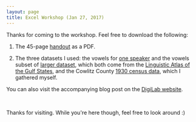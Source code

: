 ```yaml
---
layout: page
title: Excel Workshop (Jan 27, 2017)
---
```


Thanks for coming to the workshop. Feel free to download the following: 

1) The 45-page <a href="/downloads/170127-ExcelWorkshop.pdf" title="download Excel handout">handout</a> as a PDF.

2) The three datasets I used: the vowels for 
<a href="http://digi.uga.edu/wp-content/uploads/sites/9/2017/01/vowels_oneSpeaker.xlsx" title="vowels dataset" class="within">one speaker</a> and the vowels subset of <a href="http://digi.uga.edu/wp-content/uploads/sites/9/2017/01/vowels_1.xlsx" title="vowels dataset">larger dataset</a>, which both come from the <a href="http://www.lap.uga.edu" title="Linguistic Atlas Project" class="dot">Linguistic Atlas of the Gulf States</a>, and the Cowlitz County <a href="http://digi.uga.edu/wp-content/uploads/sites/9/2017/01/cowlitzData.xlsx" title="Cowlitz County census dataset">1930 census data</a>, which I gathered myself.

You can also visit the accompanying blog post on the <a href="https://digi.uga.edu/news/be-a-data-magician/" title="DigiLab blog post" class="dot">DigiLab website</a>.

<br/>

Thanks for visiting. While you're here though, feel free to look around :) 